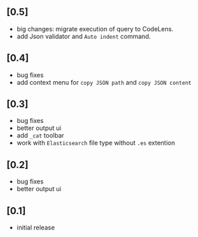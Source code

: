 ## [0.5]
- big changes: migrate execution of query to CodeLens.
- add Json validator and `Auto indent` command.

## [0.4]
- bug fixes
- add context menu for `copy JSON path` and `copy JSON content`


## [0.3]
- bug fixes
- better output ui
- add `_cat` toolbar
- work with `Elasticsearch` file type without `.es` extention


## [0.2]
- bug fixes
- better output ui

## [0.1]
- initial release